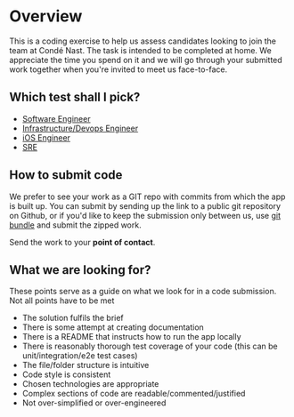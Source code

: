 # Overview

This is a coding exercise to help us assess candidates looking to join the team at Condé Nast. The task is intended to be completed at home. We appreciate the time you spend on it and we will go through your submitted work together when you're invited to meet us face-to-face.        

## Which test shall I pick?
 - [Software Engineer](se-test)
 - [Infrastructure/Devops Engineer](infra-task)   
 - [iOS Engineer](ios-task) 
 - [SRE](sre-test) 

## How to submit code
We prefer to see your work as a GIT repo with commits from which the app is built up.
You can submit by sending up the link to a public git repository on Github, or if you'd 
like to keep the submission only between us, use [git bundle](https://git-scm.com/docs/git-bundle) and submit the zipped work.

Send the work to your **point of contact**. 

## What we are looking for?
These points serve as a guide on what we look for in a code submission. Not all points have to be met
 - The solution fulfils the brief
 - There is some attempt at creating documentation
 - There is a README that instructs how to run the app locally
 - There is reasonably thorough test coverage of your code (this can be unit/integration/e2e test cases)
 - The file/folder structure is intuitive
 - Code style is consistent
 - Chosen technologies are appropriate
 - Complex sections of code are readable/commented/justified
 - Not over-simplified or over-engineered
